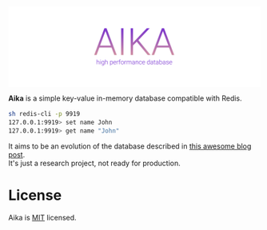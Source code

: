 <img src="/docs/aika_logo.png" align="center" />

**Aika** is a simple key-value in-memory database compatible with Redis.

```sh
sh redis-cli -p 9919
127.0.0.1:9919> set name John
127.0.0.1:9919> get name "John"
```

It aims to be an evolution of the database described in [this awesome blog post](https://honza.ca/2015/09/building-a-redis-clone-in-haskell). <br />
It's just a research project, not ready for production.

# License
Aika is [MIT](/LICENSE.md) licensed.